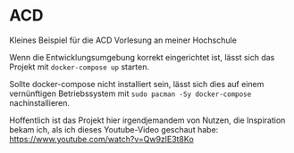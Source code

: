 # ACD
Kleines Beispiel für die ACD Vorlesung an meiner Hochschule

Wenn die Entwicklungsumgebung korrekt eingerichtet ist, lässt sich das Projekt mit
`docker-compose up`
starten. 

Sollte docker-compose nicht installiert sein, lässt sich dies auf einem vernünftigen Betriebssystem mit
`sudo pacman -Sy docker-compose`
nachinstallieren.

Hoffentlich ist das Projekt hier irgendjemandem von Nutzen, die Inspiration bekam ich, als ich dieses Youtube-Video geschaut habe:
https://www.youtube.com/watch?v=Qw9zlE3t8Ko

